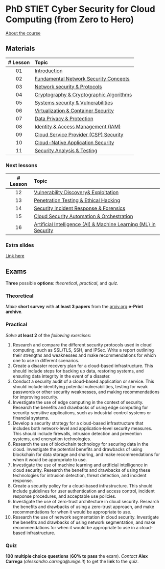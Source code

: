 # PhD STIET Cyber Security for Cloud Computing (from Zero to Hero)

[About the course](about.pdf)

## Materials

| # Lesson | Topic                                                                                                                                           |
| :------: | :---------------------------------------------------------------------------------------------------------------------------------------------- |
|    01    | [Introduction](https://docs.google.com/presentation/d/1pWxsoec2cXxEnsW1a1wvJHAANkAethWSNaHr7Jw95P4/edit?usp=sharing)                            |
|    02    | [Fundamental Network Security Concepts](https://docs.google.com/presentation/d/1GpNNiGw44oVYYMvrWkAXA-LxJNjCdUsPfkZn9bn4kD0/edit?usp=sharing)   |
|    03    | [Network security & Protocols](https://docs.google.com/presentation/d/1UqVi2pg2i9xo1svxva4JG4_CiZHbUJNgHaiQAosQuaY/edit?usp=sharing)            |
|    04    | [Cryptography & Cryptographic Algorithms](https://docs.google.com/presentation/d/1hH9CeQMHc8WMvsrNY050vMoZ6t7hlhGoOwzoeXG-L3k/edit?usp=sharing) |
|    05    | [Systems security & Vulnerabilities](https://docs.google.com/presentation/d/13rbFNO0ZRNxm84vq2fMscqEiRlRh10zO5mmgAdhU0yY/edit?usp=sharing)      |
|    06    | [Virtualization & Container Security](https://docs.google.com/presentation/d/1mTCcz0Nc1pW14vsu-XCi1O_UaueM7EJrDm9Xi7i-k40/edit?usp=sharing)     |
|    07    | [Data Privacy & Protection](https://docs.google.com/presentation/d/14yQv0RDLrgRTyGMhKaJbuMoM-pUSTPdaJCE6g__o9Xw/edit?usp=sharing)               |
|    08    | [Identity & Access Management (IAM)](https://docs.google.com/presentation/d/1QGowP4qxUp2Ac7g7AM6W4PWOhDn0SjILuplUWVEFZFw/edit?usp=sharing)      |
|    09    | [Cloud Service Provider (CSP) Security](https://docs.google.com/presentation/d/1aR0YrzLli2Mfg064Jhh39PgYAJ4EX0GpyF8Y-3e1SXs/edit?usp=sharing)   |
|    10    | [Cloud-Native Application Security](https://docs.google.com/presentation/d/1T5c46n2-PkQ0xFeOfFahKHYWEjUxJ6CMQOUGxBw4g8M/edit?usp=sharing)       |
|    11    | [Security Analysis & Testing](https://docs.google.com/presentation/d/14hSqppS0PwUjcLbghEOufOsw8ZL9vJZ9g4MDFivL04M/edit?usp=sharing)             |

### Next lessons

| # Lesson | Topic                                                                                                                                                                    |
| :------: | :----------------------------------------------------------------------------------------------------------------------------------------------------------------------- |
|    12    | [Vulnerability Discovery& Exploitation](https://docs.google.com/presentation/d/1QfqamhZAFeFlnO1BEHzTzv4-a2bn1pSLghCOubEWajs/edit?usp=sharing)                            |
|    13    | [Penetration Testing & Ethical Hacking](https://docs.google.com/presentation/d/1J_3KYgh0ytfyksiSwUBwdG_Zrdcly2Meg1AR5KZjb94/edit?usp=sharing)                            |
|    14    | [Security Incident Response & Forensics](https://docs.google.com/presentation/d/1n5P3sSKyeqxS9Bt6bbnVjsTfnnZlUawYUzzcWkcI9pA/edit?usp=sharing)                           |
|    15    | [Cloud Security Automation & Orchestration](https://docs.google.com/presentation/d/1hXVhYRVChZGk-Jrzrk-D0tpZqpCmQy6Bl_Rj5uhPkic/edit?usp=sharing)                        |
|    16    | [Artificial Intelligence (AI) & Machine Learning (ML) in Security](https://docs.google.com/presentation/d/1bLxWze7NxPxA_AUNWLr_hNnYkDYCtZ1Qq65DkDpftq4/edit?usp=sharing) |

### Extra slides

[Link here](https://docs.google.com/presentation/d/1q7dirMmN11ReT3rIGIOu53mUVoYbKXqMTv7z_P7aAdY/edit?usp=sharing)


## Exams

**Three** possible **options**: _theoretical_, _practical_, and _quiz_.

### Theoretical

_Make_ **short survey** with **at least 3 papers** from the [arxiv.org](https://arxiv.org) **e-Print archive**.

### Practical

_Solve_ **at least 2** of the _following exercises_:

1. Research and compare the different security protocols used in cloud computing, such as SSL/TLS, SSH, and IPSec. Write a report outlining their strengths and weaknesses and make recommendations for which one to use in different scenarios.
2. Create a disaster recovery plan for a cloud-based infrastructure. This should include steps for backing up data, restoring systems, and ensuring data integrity in the event of a disaster.
3. Conduct a security audit of a cloud-based application or service. This should include identifying potential vulnerabilities, testing for weak passwords or other security weaknesses, and making recommendations for improving security.
4. Investigate the use of edge computing in the context of security. Research the benefits and drawbacks of using edge computing for security-sensitive applications, such as industrial control systems or financial systems.
5. Develop a security strategy for a cloud-based infrastructure that includes both network-level and application-level security measures. This should include firewalls, intrusion detection and prevention systems, and encryption technologies.
6. Research the use of blockchain technology for securing data in the cloud. Investigate the potential benefits and drawbacks of using blockchain for data storage and sharing, and make recommendations for when it would be appropriate to use.
7. Investigate the use of machine learning and artificial intelligence in cloud security. Research the benefits and drawbacks of using these technologies for intrusion detection, threat detection, and incident response.
8. Create a security policy for a cloud-based infrastructure. This should include guidelines for user authentication and access control, incident response procedures, and acceptable use policies.
9. Investigate the use of zero-trust architecture in cloud security. Research the benefits and drawbacks of using a zero-trust approach, and make recommendations for when it would be appropriate to use.
10. Research the use of network segmentation in cloud security. Investigate the benefits and drawbacks of using network segmentation, and make recommendations for when it would be appropriate to use in a cloud-based infrastructure.

### Quiz

**100** __multiple choice__ **questions** (**60% to pass** the exam).
_Contact_ **Alex Carrega** (_alessandro.carrega@unige.it_) to get the **link** to the _quiz_.
